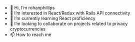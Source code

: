 - 👋 Hi, I’m rohanphillips
- 👀 I’m interested in React/Redux with Rails API connectivity
- 🌱 I’m currently learning React proficiency
- 💞️ I’m looking to collaborate on projects related to privacy cryptocurrencies
- 📫 How to reach me 

<!---
rohanphillips/rohanphillips is a ✨ special ✨ repository because its `README.md` (this file) appears on your GitHub profile.
You can click the Preview link to take a look at your changes.
--->
